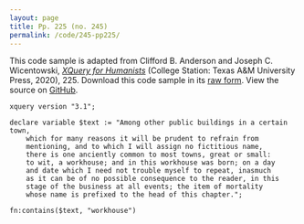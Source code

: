 ```yaml
---
layout: page
title: Pp. 225 (no. 245)
permalink: /code/245-pp225/
---
```


This code sample is adapted from Clifford B. Anderson and Joseph C. Wicentowski, 
[_XQuery for Humanists_](/) (College Station: Texas A&M University Press, 2020), 225. 
Download this code sample in its [raw form](/code/245-pp225/245-pp225.xq).
View the source on [GitHub](https://github.com/coding4humanists/xquery4humanists/blob/release/code/245-pp225/245-pp225.xq).

```xquery
xquery version "3.1";

declare variable $text := "Among other public buildings in a certain town,
    which for many reasons it will be prudent to refrain from
    mentioning, and to which I will assign no fictitious name,
    there is one anciently common to most towns, great or small:
    to wit, a workhouse; and in this workhouse was born; on a day
    and date which I need not trouble myself to repeat, inasmuch
    as it can be of no possible consequence to the reader, in this
    stage of the business at all events; the item of mortality
    whose name is prefixed to the head of this chapter.";

fn:contains($text, "workhouse")
```  

